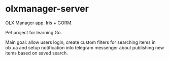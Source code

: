 # olxmanager-server
OLX Manager app. Iris + GORM.

Pet project for learning Go.

Main goal: allow users login, create custom filters for searching items in olx.ua and setup notification into telegram messenger about publishing new items based on saved search.
